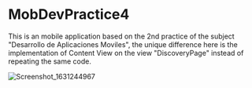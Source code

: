 # MobDevPractice4

This is an mobile application based on the 2nd practice of the subject "Desarrollo de Aplicaciones Moviles", the unique difference here is the implementation of Content View on the view "DiscoveryPage" instead of repeating the same code.

![Screenshot_1631244967](https://user-images.githubusercontent.com/52004258/132796065-35e5e5a8-9304-467a-9e1d-a1cec1e3e1ea.png)
